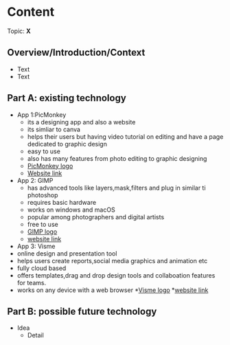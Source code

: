 # Content
Topic: **X**

## Overview/Introduction/Context
* Text
* Text

## Part A: existing technology
* App 1:PicMonkey 
  * its a designing app and also a website
  * its simliar to canva
  * helps their users but having video tutorial on editing and have a page dedicated to graphic design
  * easy to use
  * also has many features from photo editing to graphic designing 
   * [PicMonkey logo ](https://play-lh.googleusercontent.com/vRZqnRc4vTLgoEWTsuuq_lLeWj1QQ0_ofON7JDVOMGnL2n2WgA6GztNUbldDhIQta08G)
   * [Website link](https://www.picmonkey.com/)
* App 2: GIMP
  *  has advanced tools like layers,mask,filters and plug in similar ti photoshop
  *  requires basic hardware
  *  works on windows and macOS
  *  popular among photographers and digital artists
  *  free to use
  *  [GIMP logo](https://encrypted-tbn0.gstatic.com/images?q=tbn:ANd9GcRWtsL0ydkwYD7ehrJ9rGCvED7QnmHQbshFSA&s)
  *  [website link](https://www.gimp.org/)
* App 3: Visme
 * online design and presentation tool
 * helps users create reports,social media graphics and animation etc
 * fully cloud based
 * offers templates,drag and drop design tools and collaboation features for teams.
 * works on any device with a web browser
 *[Visme logo](https://encrypted-tbn0.gstatic.com/images?q=tbn:ANd9GcS27EfwOaJQnE794rtIq0XNQ43d8PjMDsq42w&s)
 *[website link](https://www.visme.co/)       
   
 

## Part B: possible future technology
* Idea
  * Detail
